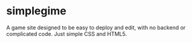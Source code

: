 # simplegime

A game site designed to be easy to deploy and edit, with no backend or complicated code. Just simple CSS and HTML5.
